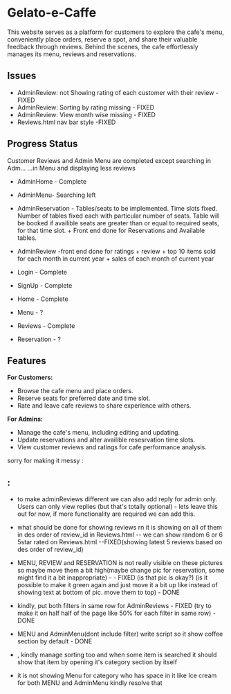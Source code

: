 # Gelato-e-Caffe
This website serves as a platform for customers to explore the cafe's menu, conveniently place orders, reserve a spot, and share their valuable feedback through reviews. Behind the scenes, the cafe effortlessly manages its menu, reviews and reservations.

## Issues
- AdminReview: not Showing rating of each customer with their review  - FIXED
- AdminReview: Sorting by rating missing - FIXED
- AdminReview: View month wise missing - FIXED
- Reviews.html nav bar style -FIXED
  
## Progress Status
Customer Reviews and Admin Menu are completed except searching in Adm…
…in Menu and displaying less reviews
- AdminHome - Complete
- AdminMenu- Searching left
- AdminReservation - Tables/seats to be implemented. Time slots fixed. Number of tables fixed each with particular number of seats. Table will be booked if availible seats are greater than or equal to required seats, for that time slot. + Front end done for Reservations and Available tables.
- AdminReview -front end done for ratings + review + top 10 items sold for each month in current year + sales of each month of current year

- Login - Complete
- SignUp - Complete
- Home - Complete
- Menu - ?
- Reviews - Complete
- Reservation - ?

## Features

**For Customers:**
- Browse the cafe menu and place orders.
- Reserve seats for preferred date and time slot.
- Rate and leave cafe reviews to share experience with others.

**For Admins:**
- Manage the cafe's menu, including editing and updating.
- Update reservations and alter availible resesrvation time slots.
- View customer reviews and ratings for cafe performance analysis.


sorry for making it messy :
##  :
- to make adminReviews different we can also add reply for admin only. Users can only view replies (but that's totally optional) - lets leave this out for now, if more functionality are required we can add this.

- what should be done for showing reviews rn it is showing on all of them in des order of review_id in Reviews.html -- we can show random 6 or 6 5star rated on Reviews.html      --FIXED(showing latest 5 reviews based on des order of review_id)
- MENU, REVIEW and RESERVATION is not really visible on these pictures so maybe move them a bit high(maybe change pic for reservation, some might find it a bit inappropriate) -  - FIXED  (is that pic is okay?) (is it possible to make it green again and just move it a bit up like instead of showing text at bottom of pic. move them to top) - DONE
- kindly, put both filters in same row for AdminReviews - FIXED   (try to make it on half half of the page like 50% for each filter in same row) - DONE
- MENU and AdminMenu(dont include filter) write script so it show coffee section by default - DONE
  
-  , kindly manage sorting too and when some item is searched it should show that item by opening it's category section by itself
- it is not showing Menu for category who has space in it like Ice cream for both MENU and AdminMenu kindly resolve that





